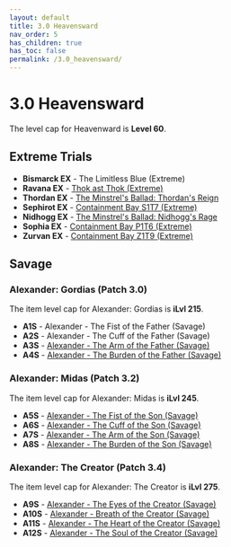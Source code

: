 ```yaml
---
layout: default
title: 3.0 Heavensward
nav_order: 5
has_children: true
has_toc: false
permalink: /3.0_heavensward/
---
```


# 3.0 Heavensward

The level cap for Heavenward is **Level 60**.

## Extreme Trials

- **Bismarck EX** - The Limitless Blue (Extreme)
- **Ravana EX** - [Thok ast Thok (Extreme)](extreme_trials/ravana/README.md)
- **Thordan EX** - [The Minstrel's Ballad: Thordan's Reign](extreme_trials/thordan/README.md)
- **Sephirot EX** - [Containment Bay S1T7 (Extreme)](extreme_trials/sephirot/README.md)
- **Nidhogg EX** - [The Minstrel's Ballad: Nidhogg's Rage](extreme_trials/nidhogg/README.md)
- **Sophia EX** - [Containment Bay P1T6 (Extreme)](extreme_trials/sophia/README.md)
- **Zurvan EX** - [Containment Bay Z1T9 (Extreme)](extreme_trials/zurvan/README.md)

## Savage

### Alexander: Gordias (Patch 3.0)

The item level cap for Alexander: Gordias is **iLvl 215**.

- **A1S** - Alexander - The Fist of the Father (Savage)
- **A2S** - Alexander - The Cuff of the Father (Savage)
- **A3S** - [Alexander - The Arm of the Father (Savage)](savage_raids/a3s/README.md)
- **A4S** - [Alexander - The Burden of the Father (Savage)](savage_raids/a4s/README.md)

### Alexander: Midas (Patch 3.2)

The item level cap for Alexander: Midas is **iLvl 245**.

- **A5S** - [Alexander - The Fist of the Son (Savage)](savage_raids/a5s/README.md)
- **A6S** - [Alexander - The Cuff of the Son (Savage)](savage_raids/a6s/README.md)
- **A7S** - [Alexander - The Arm of the Son (Savage)](savage_raids/a7s/README.md)
- **A8S** - [Alexander - The Burden of the Son (Savage)](savage_raids/a8s/README.md)

### Alexander: The Creator (Patch 3.4)

The item level cap for Alexander: The Creator is **iLvl 275**.

- **A9S** - [Alexander - The Eyes of the Creator (Savage)](savage_raids/a9s/README.md)
- **A10S** - [Alexander - Breath of the Creator (Savage)](savage_raids/a10s/README.md)
- **A11S** - [Alexander - The Heart of the Creator (Savage)](savage_raids/a11s/README.md)
- **A12S** - [Alexander - The Soul of the Creator (Savage)](savage_raids/a12s/README.md)
